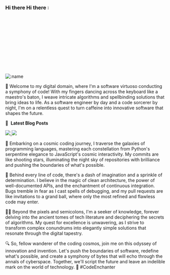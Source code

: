 ### Hi there Hi there <a href="https://github.com/sergiommarcial"><img src="https://media.giphy.com/media/hvRJCLFzcasrR4ia7z/giphy.gif" width="5%"></a>

![:name](https://count.getloli.com/get/@sergiommarcial)

🚀 Welcome to my digital domain, where I'm a software virtuoso conducting a symphony of code! With my fingers dancing across the keyboard like a maestro's baton, I weave intricate algorithms and spellbinding solutions that bring ideas to life. As a software engineer by day and a code sorcerer by night, I'm on a relentless quest to turn caffeine into innovative software that shapes the future.

📕 &nbsp;**Latest Blog Posts**

<!-- BLOG-POST-LIST:START -->
<!-- BLOG-POST-LIST:END -->

<a href="https://github.com/sergiommarcial">
  <picture height=200 align="center">
    <source
      srcset="https://github-readme-stats-9h7l2adcu-sergiommarcial.vercel.app/api?username=sergiommarcial&show_icons=true&theme=github_dark"
      media="(prefers-color-scheme: dark)" />
    <source
      srcset="https://github-readme-stats-9h7l2adcu-sergiommarcial.vercel.app/api?username=sergiommarcial&show_icons=true&theme=transparent"
      media="(prefers-color-scheme: light), (prefers-color-scheme: no-preference)" />
    <img src="https://github-readme-stats-9h7l2adcu-sergiommarcial.vercel.app/api?username=sergiommarcial" />
  </picture>
</a>
<a href="https://github.com/sergiommarcial">
  <picture height=200 align="center">
    <source
      srcset="https://github-readme-stats-9h7l2adcu-sergiommarcial.vercel.app/api/top-langs/?username=sergiommarcial&layout=compact&langs_count=8&theme=github_dark"
      media="(prefers-color-scheme: dark)" />
    <source
      srcset="https://github-readme-stats-9h7l2adcu-sergiommarcial.vercel.app/api/top-langs/?username=sergiommarcial&layout=compact&langs_count=8&theme=transparent"
      media="(prefers-color-scheme: light), (prefers-color-scheme: no-preference)" />
    <img
      src="https://github-readme-stats-9h7l2adcu-sergiommarcial.vercel.app/api/top-langs/?username=sergiommarcial&layout=compact&langs_count=8" />
  </picture>
</a>

🌌 Embarking on a cosmic coding journey, I traverse the galaxies of programming languages, mastering each constellation from Python's serpentine elegance to JavaScript's cosmic interactivity. My commits are like shooting stars, illuminating the night sky of repositories with brilliance and pushing the boundaries of what's possible.

🔮 Behind every line of code, there's a dash of imagination and a sprinkle of determination. I believe in the magic of clean architecture, the power of well-documented APIs, and the enchantment of continuous integration. Bugs tremble in fear as I cast spells of debugging, and my pull requests are like invitations to a grand ball, where only the most refined and flawless code may enter.

🧙‍♂️ Beyond the pixels and semicolons, I'm a seeker of knowledge, forever delving into the ancient tomes of tech literature and deciphering the secrets of algorithms. My quest for excellence is unwavering, as I strive to transform complex conundrums into elegantly simple solutions that resonate through the digital tapestry.

🔍 So, fellow wanderer of the coding cosmos, join me on this odyssey of innovation and invention. Let's push the boundaries of software, redefine what's possible, and create a symphony of bytes that will echo through the annals of cyberspace. Together, we'll script the future and leave an indelible mark on the world of technology. 🌟 #CodeEnchanter
